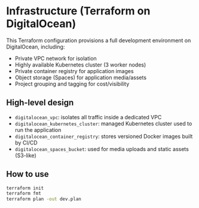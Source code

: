 # Infrastructure (Terraform on DigitalOcean)

This Terraform configuration provisions a full development environment on DigitalOcean, including:

- Private VPC network for isolation
- Highly available Kubernetes cluster (3 worker nodes)
- Private container registry for application images
- Object storage (Spaces) for application media/assets
- Project grouping and tagging for cost/visibility

## High-level design

- `digitalocean_vpc`: isolates all traffic inside a dedicated VPC
- `digitalocean_kubernetes_cluster`: managed Kubernetes cluster used to run the application
- `digitalocean_container_registry`: stores versioned Docker images built by CI/CD
- `digitalocean_spaces_bucket`: used for media uploads and static assets (S3-like)

## How to use

```bash
terraform init
terraform fmt
terraform plan -out dev.plan

